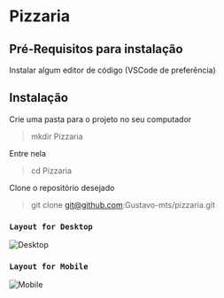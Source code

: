 # Pizzaria

## Pré-Requisitos para instalação
Instalar algum editor de código (VSCode de preferência)

## Instalação
Crie uma pasta para o projeto no seu computador
> mkdir Pizzaria

Entre nela
> cd Pizzaria

Clone o repositório desejado
> git clone git@github.com:Gustavo-mts/pizzaria.git


### `Layout for Desktop`
![Desktop](https://github.com/Gustavo-mts/pizzaria/blob/main/projeto_pizzaria_desktop.gif)

### `Layout for Mobile`
![Mobile](https://github.com/Gustavo-mts/pizzaria/blob/main/projeto_pizzaria_mobile.gif)
